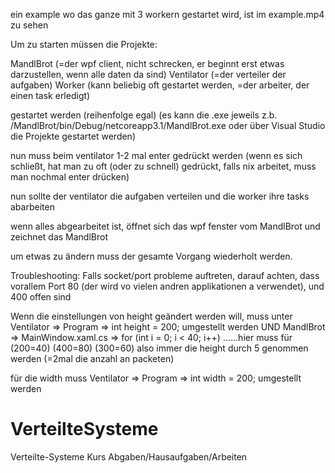 ein example wo das ganze mit 3 workern gestartet wird, ist im example.mp4 zu sehen

Um zu starten müssen die Projekte:

MandlBrot      (=der wpf client, nicht schrecken, er beginnt erst etwas darzustellen, wenn alle daten da sind)
Ventilator     (=der verteiler der aufgaben)
Worker         (kann beliebig oft gestartet werden, =der arbeiter, der einen task erledigt)

gestartet werden (reihenfolge egal) (es kann die .exe jeweils z.b. /MandlBrot/bin/Debug/netcoreapp3.1/MandlBrot.exe oder über Visual Studio die Projekte gestartet werden)

nun muss beim ventilator 1-2 mal enter gedrückt werden (wenn es sich schließt, hat man zu oft (oder zu schnell) gedrückt, falls nix arbeitet, muss man nochmal enter drücken)

nun sollte der ventilator die aufgaben verteilen und die worker ihre tasks abarbeiten

wenn alles abgearbeitet ist, öffnet sich das wpf fenster vom MandlBrot und zeichnet das MandlBrot

um etwas zu ändern muss der gesamte Vorgang wiederholt werden.

Troubleshooting:
Falls socket/port probleme auftreten, darauf achten, dass vorallem 
Port 80 (der wird vo vielen andren applikationen a verwendet), und 400 offen sind

Wenn die einstellungen von height geändert werden will, muss unter
Ventilator => Program => int height = 200; umgestellt werden UND 
MandlBrot => MainWindow.xaml.cs => for (int i = 0; i < 40; i++)  ......hier muss für (200=40) (400=80) (300=60) also immer die height durch 5 genommen werden (=2mal die anzahl an packeten)

für die width muss
Ventilator => Program => int width = 200; umgestellt werden

# VerteilteSysteme
Verteilte-Systeme Kurs Abgaben/Hausaufgaben/Arbeiten

